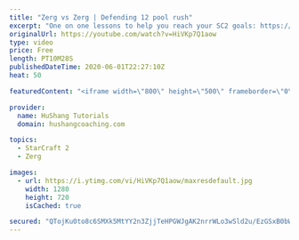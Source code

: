 ```yaml
---
title: "Zerg vs Zerg | Defending 12 pool rush"
excerpt: "One on one lessons to help you reach your SC2 goals: https://www.hushangcoaching.com ------------------------------------------------------------------------------------------------------- In this guide we take a look at how to defend one of the most infamous \"zerg rushes\" in sc2: the 12 pool. This rush"
originalUrl: https://youtube.com/watch?v=HiVKp7Q1aow
type: video
price: Free
length: PT10M28S
publishedDateTime: 2020-06-01T22:27:10Z
heat: 50

featuredContent: "<iframe width=\"800\" height=\"500\" frameborder=\"0\" src=\"https://www.youtube.com/embed/HiVKp7Q1aow\" allow=\"accelerometer; autoplay; encrypted-media; gyroscope; picture-in-picture\" allowfullscreen></iframe>"

provider:
  name: HuShang Tutorials
  domain: hushangcoaching.com

topics:
  - StarCraft 2
  - Zerg

images:
  - url: https://i.ytimg.com/vi/HiVKp7Q1aow/maxresdefault.jpg
    width: 1280
    height: 720
    isCached: true

secured: "QTojKu0to8c6SMXk5MtYY2n3ZjjTeHPGWJgAK2nrrWLo3wSld2u/EzGSxB0bWVfK612ExNMmbxP+5vy1S0CRUW3fnfqPxljnivIzomq4zgiaNXQvqD30oBR/83MbWmp1V2x6u9Pq6zOgINl2j3X0qJZbagMKjBUlRjWLQzcyoYX2cT+Yr5vVYi7UsDH1Oi2yAfV4g/2Bn+dtOtoq613dyKmgUV6KLe1amP927jh4vBMAedQ5xirLpYU9LS06Ihb4E/6Wxd3V+Uq+M1YjF2rAn7lyhCOsz1To5aCMRd3/kcPmnRJccfjz5ErbC6m7A3iyLeRhTjNT61bSD8uyYWW9qE3Mh1R9gKiBhpWpiywDcrMAXhchSozIQkuQwaS07c1fnSTqcWmDsTBlIJKXzV/j7hUGt3TO9vYydsfPuDKwPyA=;uY6rPoG9V+0hCXV/Lj8D2A=="
---
```


